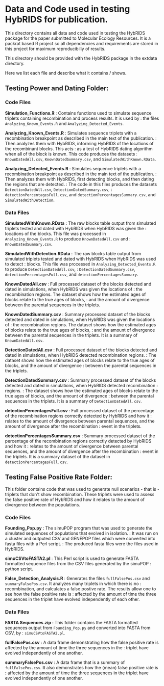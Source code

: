 # Data and Code used in testing HybRIDS for publication.

This directory contains all data and code used in testing the HybRIDS package for the paper submitted to
Molecular Ecology Resources. It is a packrat based R project so all dependencies and requirements are stored in this project for maximum reproducibiliy of results.

This directory should be provided with the HybRIDS package in the extdata directory.

Here we list each file and describe what it contains / shows.

## Testing Power and Dating Folder:

### Code Files

**Simulation_Functions.R**
  : Contains functions used to simulate sequence triplets containing recombination and process results. It is used by
  : the files `Analyzing_Known_Events.R` and `Analyzing_Detected_Events`.
  
**Analyzing_Known_Events.R**
  : Simulates sequence triplets with a recombination breakpoint as described in the main text of the publication.
  : Then analyzes them with HybRIDS, informing HybRIDS of the locations of the recombinant blocks. This acts
  : as a test of HybRIDS dating algorithm when all of the block is known. This code produces the datasets
  : `KnownDatedAll.csv`, `KnownDatedSummary.csv`, and `SimulatedWithKnown.RData`.
  
**Analyzing_Detected_Events.R**
  : Simulates sequence triplets with a recombination breakpoint as described in the main text of the publication.
  : Then analyzes them with HybRIDS, first detecting blocks, and then dating the regions that are detected.
  : The code in this files produces the datasets `DetectionDatedAll.csv`, `DetectionDatedSummary.csv`,
  : `detectionPercentagesFull.csv`, and `detectionPercentagesSummary.csv`, and `SimulatedWithDetection`.
  
### Data Files

**SimulatedWithKnown.RData**
  : The raw blocks table output from simulated triplets tested and dated with HybRIDS when HybRIDS was given the
  : locations of the blocks. This file was processed in `Analyzing_Known_Events.R` to produce `KnownDatedAll.csv` and
  : `KnownDatedSummary.csv`.

**SimulatedWithDetection.RData**
  : The raw blocks table output from simulated triplets tested and dated with HybRIDS when HybRIDS was used to detect
  : blocks. This file was processed in `Analyzing_Detected_Events.R` to produce `DetectionDatedAll.csv`,
  : `DetectionDatedSummary.csv`, `detectionPercentagesFull.csv`, and `detectionPercentagesSummary`.
  
**KnownDatedAll.csv**
  : Full processed dataset of the blocks detected and dated in simulations, when HybRIDS was given the locations of 
  : the recombination regions. The dataset shows how the estimated ages of blocks relate to the true ages of blocks,
  : and the amount of divergence between the parental sequences in the triplets.
  
**KnownDatedSummary.csv**
  : Summary processed dataset of the blocks detected and dated in simulations, when HybRIDS was given the locations of 
  : the recombination regions. The dataset shows how the estimated ages of blocks relate to the true ages of blocks,
  : and the amount of divergence between the parental sequences in the triplets. It is a summary of `KnownDatedAll.csv`.
  
**DetectionDatedAll.csv**
  : Full processed dataset of the blocks detected and dated in simulations, when HybRIDS detected recombination regions.
  : The dataset shows how the estimated ages of blocks relate to the true ages of blocks, and the amount of divergence
  : between the parental sequences in the triplets.
  
**DetectionDatedSummary.csv**
  : Summary processed dataset of the blocks detected and dated in simulations, when HybRIDS detected recombination
  : regions.
  : The dataset shows how the estimated ages of blocks relate to the true ages of blocks, and the amount of divergence
  : between the parental sequences in the triplets. It is a summary of `DetectionDatedAll.csv`.
   
**detectionPercentagesFull.csv**
  : Full processed dataset of the percentage of the recombination regions correctly detected by HybRIDS and how it
  : relates to the amount of divergence between parental sequences, and the amount of divergence after the recombination
  : event in the triplets. 
  
**detectionPercentagesSummary.csv**
  : Summary processed dataset of the percentage of the recombination regions correctly detected by HybRIDS and how it
  : relates to the amount of divergence between parental sequences, and the amount of divergence after the recombination
  : event in the triplets. It is a summary dataset of the dataset in `detectionPercentagesFull.csv`.
  
## Testing False Positive Rate Folder:

This folder contains code that was used to generate null scenarios - that is - triplets that don't show recombination.
These triplets were used to assess the false positive rate of HybRIDS and how it relates to the amount of divergence between the populations.

### Code Files

**Founding_Pop.py**
  : The simuPOP program that was used to generate the simulated sequences of populations that evolved in isolation.
  : It was run on a cluster and outputed CSV and GENEPOP files which were converted into fasta files with a Perl script.
  : The produced fasta files were the files used in HybRIDS.

  **simuCSVtoFASTA2.pl**
  : This Perl script is used to generate FASTA formatted sequence files from the CSV files generated by the simuPOP
  : python script.
  
**False_Detection_Analysis.R**
  : Generates the files `fullFalsePos.csv` and `summaryFalsePos.csv`. It analyzes many triplets in which there is no
  : recombination, and calculates a false postive rate. The results allow one to see how the false positive rate is
  : affected by the amount of time the three sequences in the triplet have evolved independently of each other.
    
### Data Files

**FASTA Sequences.zip**
  : This folder contains the FASTA formatted sequences output from `Founding_Pop.py` and converted into FASTA from CSV, by 
  : `simuCSVtoFASTA2.pl`.
  
**fullFalsePos.csv**
  : A data frame demonstrating how the false positive rate is affected by the amount of time the three sequences in the
  : triplet have evolved independently of one another.
  
**summaryFalsePos.csv**
  : A data frame that is a summary of `fullFalsePos.csv`. It also demonstrates how the (mean) false positive rate is
  : affected by the amount of time the three sequences in the triplet have evolved independently of one another.
  

  



